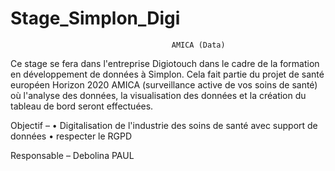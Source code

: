 # Stage_Simplon_Digi

                                        AMICA (Data)
                                             
Ce stage se fera dans l'entreprise Digiotouch dans le cadre de la formation en développement de
données à Simplon. Cela fait partie du projet de santé européen Horizon 2020 AMICA (surveillance
active de vos soins de santé) où l'analyse des données, la visualisation des données et la création du
tableau de bord seront effectuées.


Objectif –
• Digitalisation de l'industrie des soins de santé avec support de données
• respecter le RGPD

Responsable –
Debolina PAUL

